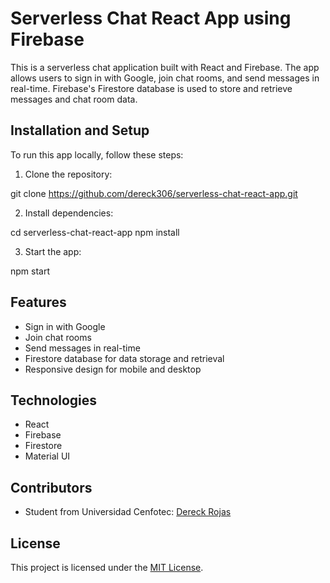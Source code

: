 # Serverless Chat React App using Firebase

This is a serverless chat application built with React and Firebase. The app allows users to sign in with Google, join chat rooms, and send messages in real-time. Firebase's Firestore database is used to store and retrieve messages and chat room data.

## Installation and Setup

To run this app locally, follow these steps:

1. Clone the repository:

git clone https://github.com/dereck306/serverless-chat-react-app.git

2. Install dependencies:

cd serverless-chat-react-app
npm install

3. Start the app:

npm start

## Features

- Sign in with Google
- Join chat rooms
- Send messages in real-time
- Firestore database for data storage and retrieval
- Responsive design for mobile and desktop

## Technologies

- React
- Firebase
- Firestore
- Material UI

## Contributors

- Student from Universidad Cenfotec: [Dereck Rojas](https://github.com/dereck306)

## License

This project is licensed under the [MIT License](https://opensource.org/licenses/MIT).
